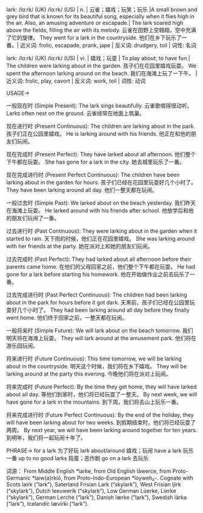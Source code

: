 lark: /lɑːrk/ (UK) /lɑːrk/ (US) | n. | 云雀；嬉戏；玩笑；玩乐 |A small brown and grey bird that is known for its beautiful song, especially when it flies high in the air. Also, an amusing adventure or escapade.|  The lark soared high above the fields, filling the air with its melody. 云雀在田野上空翱翔，空中充满了它的旋律。  They went for a lark in the countryside. 他们在乡下玩乐了一番。| 近义词: frolic, escapade, prank, jape | 反义词: drudgery, toil | 词性: 名词

lark: /lɑːrk/ (UK) /lɑːrk/ (US) | vi. | 嬉戏；玩耍 | To play about; to have fun.|  The children were larking about in the garden. 孩子们在花园里嬉戏玩耍。 We spent the afternoon larking around on the beach. 我们在海滩上玩了一下午。 | 近义词: frolic, play, cavort | 反义词: work, toil | 词性: 动词


USAGE->

一般现在时 (Simple Present):
The lark sings beautifully.  云雀歌唱得很动听。
Larks often nest on the ground. 云雀经常在地面上筑巢。

现在进行时 (Present Continuous):
The children are larking about in the park. 孩子们正在公园里嬉戏。
He is larking around with his friends. 他正在和他的朋友们玩闹。

现在完成时 (Present Perfect):
They have larked about all afternoon. 他们整个下午都在玩耍。
She has gone for a lark in the city. 她去城里玩乐了一番。

现在完成进行时 (Present Perfect Continuous):
The children have been larking about in the garden for hours. 孩子们已经在花园里玩耍好几个小时了。
They have been larking around all day. 他们一整天都在玩闹。

一般过去时 (Simple Past):
We larked about on the beach yesterday. 我们昨天在海滩上玩耍。
He larked around with his friends after school. 他放学后和他的朋友们玩闹了一番。


过去进行时 (Past Continuous):
They were larking about in the garden when it started to rain.  天下雨的时候，他们正在花园里嬉戏。
She was larking around with her friends at the party. 她在派对上和她的朋友们玩闹。

过去完成时 (Past Perfect):
They had larked about all afternoon before their parents came home.  在他们的父母回家之前，他们整个下午都在玩耍。
He had gone for a lark before starting his homework. 他在开始做作业之前去玩乐了一番。

过去完成进行时 (Past Perfect Continuous):
The children had been larking about in the park for hours before it got dark. 天黑前，孩子们已经在公园里玩耍好几个小时了。
They had been larking around all day before they finally went home.  他们终于回家之前，一整天都在玩闹。

一般将来时 (Simple Future):
We will lark about on the beach tomorrow. 我们明天将在海滩上玩耍。
They will lark around at the amusement park. 他们将在游乐园玩闹。


将来进行时 (Future Continuous):
This time tomorrow, we will be larking about in the countryside. 明天这个时候，我们将在乡下嬉戏。
They will be larking around at the party this evening. 今晚他们将在派对上玩闹。

将来完成时 (Future Perfect):
By the time they get home, they will have larked about all day.  等他们到家时，他们将已经玩耍了一整天。
By next week, we will have gone for a lark in the mountains. 到下周，我们将去山上玩乐一番。

将来完成进行时 (Future Perfect Continuous):
By the end of the holiday, they will have been larking about for two weeks. 到假期结束时，他们将已经玩耍了两周。
By next year, we will have been larking around together for ten years.  到明年，我们将一起玩闹十年了。


PHRASE->
for a lark 为了好玩
lark about/around 嬉戏；玩闹
have a lark 玩乐一番
up to no good larks  捣蛋；恶作剧
go on a lark  去玩乐


词源：
From Middle English *larke, from Old English lāwerce, from Proto-Germanic *laiw(a)rkiō, from Proto-Indo-European *lóyweh₂-. Cognate with Scots lairk (“lark”), Saterland Frisian Lark (“skylark”), West Frisian ljirk (“skylark”), Dutch leeuwerik (“skylark”), Low German Lüerke, Lierke (“skylark”), German Lerche (“lark”), Danish lærke (“lark”), Swedish lärka (“lark”), Icelandic lævirki (“lark”).
